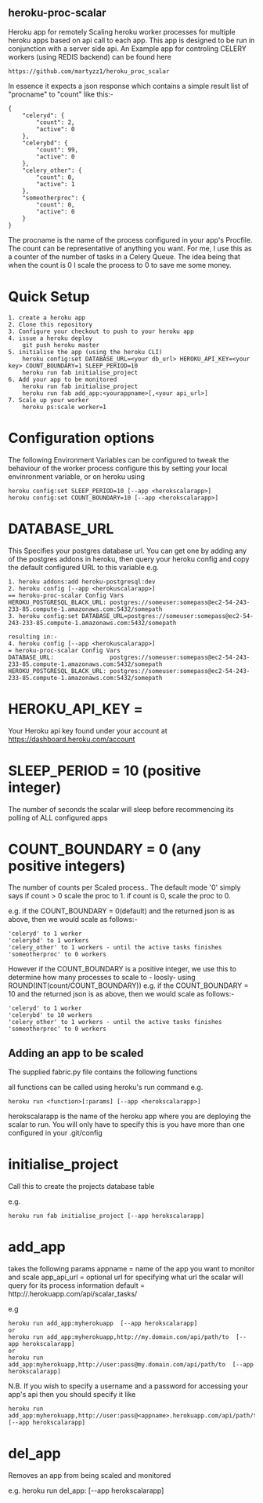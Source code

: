 heroku-proc-scalar
------------------

Heroku app for remotely Scaling heroku worker processes for multiple heroku apps based on api call to each app.
This app is designed to be run in conjunction with a server side api.
An Example app for controling CELERY workers (using REDIS backend) can be found here

    https://github.com/martyzz1/heroku_proc_scalar

In essence it expects a json response which contains a simple result list of "procname" to "count" like this:-

    {
        "celeryd": {
            "count": 2, 
            "active": 0
        }, 
        "celerybd": {
            "count": 99, 
            "active": 0
        }, 
        "celery_other": {
            "count": 0, 
            "active": 1
        },
        "someotherproc": {
            "count": 0, 
            "active": 0
        }
    }

The procname is the name of the process configured in your app's Procfile.
The count can be representative of anything you want. For me, I use this as a counter of the number of tasks in a Celery Queue. The idea being that when the count is 0 I scale the process to 0 to save me some money. 


Quick Setup
===========

    1. create a heroku app
    2. Clone this repository
    3. Configure your checkout to push to your heroku app
    4. issue a heroku deploy
        git push heroku master
    5. initialise the app (using the heroku CLI)
        heroku config:set DATABASE_URL=<your db_url> HEROKU_API_KEY=<your key> COUNT_BOUNDARY=1 SLEEP_PERIOD=10
        heroku run fab initialise_project
    6. Add your app to be monitored
        heroku run fab initialise_project
        heroku run fab add_app:<yourappname>[,<your api_url>]   
    7. Scale up your worker
        heroku ps:scale worker=1


Configuration options
=====================

The following Environment Variables can be configured to tweak the behaviour of the worker process
configure this by setting your local envinronment variable, or on heroku using

    heroku config:set SLEEP_PERIOD=10 [--app <herokscalarapp>]
    heroku config:set COUNT_BOUNDARY=10 [--app <herokscalarapp>]

DATABASE_URL
============

This Specifies your postgres database url. You can get one by adding any of the postgres addons in heroku, then query your heroku config and copy the default configured URL to this variable e.g.

    1. heroku addons:add heroku-postgresql:dev
    2. heroku config [--app <herokuscalarapp>]
    == heroku-proc-scalar Config Vars
    HEROKU_POSTGRESQL_BLACK_URL: postgres://someuser:somepass@ec2-54-243-233-85.compute-1.amazonaws.com:5432/somepath
    3. heroku config:set DATABASE_URL=postgres://someuser:somepass@ec2-54-243-233-85.compute-1.amazonaws.com:5432/somepath
    
    resulting in:-
    4. heroku config [--app <herokuscalarapp>]
    = heroku-proc-scalar Config Vars
    DATABASE_URL:                postgres://someuser:somepass@ec2-54-243-233-85.compute-1.amazonaws.com:5432/somepath
    HEROKU_POSTGRESQL_BLACK_URL: postgres://someuser:somepass@ec2-54-243-233-85.compute-1.amazonaws.com:5432/somepath

HEROKU_API_KEY  = <KEY>
=====================================
Your Heroku api key found under your account at https://dashboard.heroku.com/account


SLEEP_PERIOD  = 10 (positive integer)
=====================================
The number of seconds the scalar will sleep before recommencing its polling of ALL configured apps


COUNT_BOUNDARY = 0  (any positive integers)
===========================================
The number of counts per Scaled process..
The default mode '0' simply says if count > 0 scale the proc to 1. if count is 0, scale the proc to 0.

e.g.  if the COUNT_BOUNDARY = 0(default)  and the returned json is as above, then we would scale as follows:-

    'celeryd' to 1 worker
    'celerybd' to 1 workers
    'celery_other' to 1 workers - until the active tasks finishes
    'someotherproc' to 0 workers

However if the COUNT_BOUNDARY is a positive integer, we use this to determine how many processes to scale to - loosly- using ROUND(INT(count/COUNT_BOUNDARY))
e.g.  if the COUNT_BOUNDARY = 10  and the returned json is as above, then we would scale as follows:-

    'celeryd' to 1 worker
    'celerybd' to 10 workers
    'celery_other' to 1 workers - until the active tasks finishes
    'someotherproc' to 0 workers


Adding an app to be scaled
--------------------------

The supplied fabric.py file contains the following functions

all functions can be called using heroku's run command
e.g. 

    heroku run <function>[:params] [--app <herokscalarapp>]

herokscalarapp is the name of the heroku app where you are deploying the scalar to run. You will only have to specify this is you have more than one configured in your .git/config

initialise_project
==================

Call this to create the projects database table


e.g. 
    
    heroku run fab initialise_project [--app herokscalarapp]


add_app
========
takes the following params
appname = name of the app you want to monitor and scale
app_api_url = optional url for specifying what url the scalar will query for its process information
    default = http://<appname>.herokuapp.com/api/scalar_tasks/

e.g  

    heroku run add_app:myherokuapp  [--app herokscalarapp]
    or
    heroku run add_app:myherokuapp,http://my.domain.com/api/path/to  [--app herokscalarapp]
    or
    heroku run add_app:myherokuapp,http://user:pass@my.domain.com/api/path/to  [--app herokscalarapp]

N.B. If you wish to specify a username and a password for accessing your app's api then you should specify it like

    heroku run add_app:myherokuapp,http://user:pass@<appname>.herokuapp.com/api/path/to  [--app herokscalarapp]
    

del_app
=======
Removes an app from being scaled and monitored


e.g. 
    heroku run del_app:<appname> [--app herokscalarapp]


